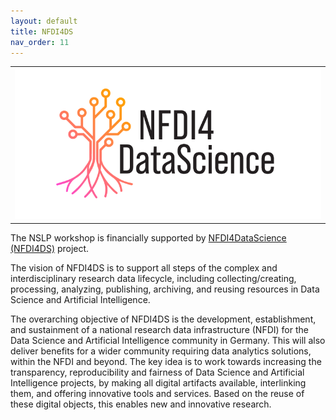 ```yaml
---
layout: default
title: NFDI4DS
nav_order: 11
---
```


<table>
  <tr>
    <td style="text-align:left">
      <img src="../logo_nfdi4ds.png" alt="NFDI4DataScience (NFDI4DS)"/>
    </td>
  </tr>
</table>

The NSLP workshop is financially supported by [NFDI4DataScience (NFDI4DS)](https://www.nfdi4datascience.de) project. 

The vision of NFDI4DS is to support all steps of the complex and interdisciplinary research data lifecycle, including collecting/creating, processing, analyzing, publishing, archiving, and reusing resources in Data Science and Artificial Intelligence.

The overarching objective of NFDI4DS is the development, establishment, and sustainment of a national research data infrastructure (NFDI) for the Data Science and Artificial Intelligence community in Germany. This will also deliver benefits for a wider community requiring data analytics solutions, within the NFDI and beyond. The key idea is to work towards increasing the transparency, reproducibility and fairness of Data Science and Artificial Intelligence projects, by making all digital artifacts available, interlinking them, and offering innovative tools and services. Based on the reuse of these digital objects, this enables new and innovative research.
